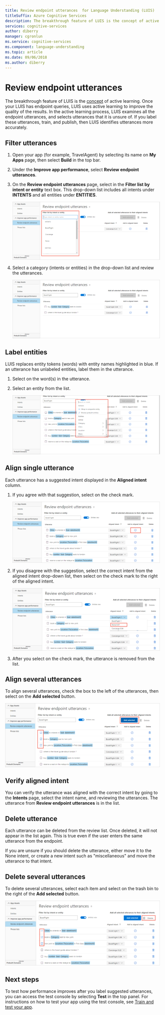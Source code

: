 ```yaml
---
title: Review endpoint utterances  for Language Understanding (LUIS) 
titleSuffix: Azure Cognitive Services
description: The breakthrough feature of LUIS is the concept of active learning. Once your LUIS has endpoint queries, active learning improves the quality of the results by selects utterances that it is unsure of. If you label these utterances, train, and publish, then LUIS identifies utterances more accurately.
services: cognitive-services
author: diberry
manager: cgronlun
ms.service: cognitive-services
ms.component: language-understanding
ms.topic: article
ms.date: 09/06/2018
ms.author: diberry
---
```


# Review endpoint utterances

The breakthrough feature of LUIS is the [concept](luis-concept-review-endpoint-utterances.md) of active learning. Once your LUIS has endpoint queries, LUIS uses active learning to improve the quality of the results. In the active learning process, LUIS examines all the endpoint utterances, and selects utterances that it is unsure of. If you label these utterances, train, and publish, then LUIS identifies utterances more accurately. 

## Filter utterances
1. Open your app (for example, TravelAgent) by selecting its name on **My Apps** page, then select **Build** in the top bar.

2. Under the **Improve app performance**, select **Review endpoint utterances**.

3. On the **Review endpoint utterances** page, select in the **Filter list by intent or entity** text box. This drop-down list includes all intents under **INTENTS** and all entities under **ENTITIES**.

    ![Utterances filter](./media/label-suggested-utterances/filter.png)

4. Select a category (intents or entities) in the drop-down list and review the utterances.

    ![Intent utterances](./media/label-suggested-utterances/intent-utterances.png)

## Label entities
LUIS replaces entity tokens (words) with entity names highlighted in blue. If an utterance has unlabeled entities, label them in the utterance. 

1. Select on the word(s) in the utterance. 

2. Select an entity from the list.

    ![Label entity](./media/label-suggested-utterances/label-entity.png)

## Align single utterance

Each utterance has a suggested intent displayed in the **Aligned intent** column. 

1. If you agree with that suggestion, select on the check mark.

    ![Keep aligned intent](./media/label-suggested-utterances/align-intent-check.png)

2. If you disagree with the suggestion, select the correct intent from the aligned intent drop-down list, then select on the check mark to the right of the aligned intent. 

    ![Align intent](./media/label-suggested-utterances/align-intent.png)

3. After you select on the check mark, the utterance is removed from the list. 

## Align several utterances

To align several utterances, check the box to the left of the utterances, then select on the **Add selected** button. 

![Align several](./media/label-suggested-utterances/add-selected.png)

## Verify aligned intent
You can verify the utterance was aligned with the correct intent by going to the **Intents** page, select the intent name, and reviewing the utterances. The utterance from **Review endpoint utterances** is in the list.

## Delete utterance
Each utterance can be deleted from the review list. Once deleted, it will not appear in the list again. This is true even if the user enters the same utterance from the endpoint. 

If you are unsure if you should delete the utterance, either move it to the None intent, or create a new intent such as "miscellaneous" and move the utterance to that intent. 

## Delete several utterances
To delete several utterances, select each item and select on the trash bin to the right of the **Add selected** button.

![Delete several](./media/label-suggested-utterances/delete-several.png)

## Next steps

To test how performance improves after you label suggested utterances, you can access the test console by selecting **Test** in the top panel. For instructions on how to test your app using the test console, see [Train and test your app](luis-interactive-test.md).
